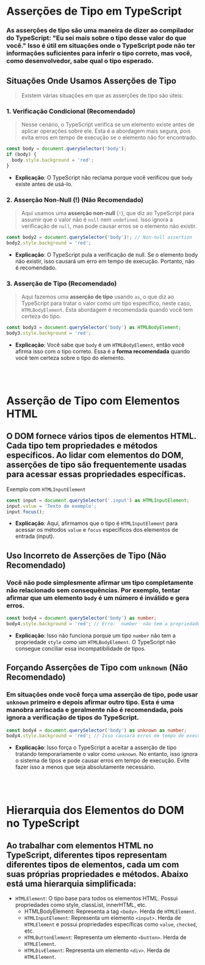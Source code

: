 # Asserções de Tipo em TypeScript

### As **asserções de tipo** são uma maneira de dizer ao compilador do TypeScript: "Eu sei mais sobre o tipo desse valor do que você." Isso é útil em situações onde o TypeScript pode não ter informações suficientes para inferir o tipo correto, mas você, como desenvolvedor, sabe qual o tipo esperado.

## Situações Onde Usamos Asserções de Tipo

> Existem várias situações em que as asserções de tipo são úteis:

### 1. **Verificação Condicional (Recomendado)**

> Nesse cenário, o TypeScript verifica se um elemento existe antes de aplicar operações sobre ele. Esta é a abordagem mais segura, pois evita erros em tempo de execução se o elemento não for encontrado.

```typescript
const body = document.querySelector('body');
if (body) {
  body.style.background = 'red';
}
```

- **Explicação**: O TypeScript não reclama porque você verificou que `body` existe antes de usá-lo.

### 2. **Asserção Non-Null (!) (Não Recomendado)**

> Aqui usamos uma **asserção non-null** (`!`), que diz ao TypeScript para assumir que o valor não é `null` nem `undefined`. Isso ignora a verificação de `null`, mas pode causar erros se o elemento não existir.

```typescript
const body2 = document.querySelector('body')!; // Non-null assertion
body2.style.background = 'red';
```

- **Explicação**: O TypeScript pula a verificação de null. Se o elemento body não existir, isso causará um erro em tempo de execução. Portanto, não é recomendado.

### 3. **Asserção de Tipo (Recomendado)**

> Aqui fazemos uma **asserção de tipo** usando `as`, o que diz ao TypeScript para tratar o valor como um tipo específico, neste caso, `HTMLBodyElement`. Esta abordagem é recomendada quando você tem certeza do tipo.

```typescript
const body3 = document.querySelector('body') as HTMLBodyElement;
body3.style.background = 'red';
```

- **Explicação**: Você sabe que `body` é um `HTMLBodyElement`, então você afirma isso com o tipo correto. Essa é a **forma recomendada** quando você tem certeza sobre o tipo do elemento.

</br>
</br>

# Asserção de Tipo com Elementos HTML

## O DOM fornece vários tipos de elementos HTML. Cada tipo tem propriedades e métodos específicos. Ao lidar com elementos do DOM, asserções de tipo são frequentemente usadas para acessar essas propriedades específicas.

Exemplo com `HTMLInputElement`

```typescript
const input = document.querySelector('.input') as HTMLInputElement;
input.value = 'Texto de exemplo';
input.focus();
```

- **Explicação**: Aqui, afirmamos que o tipo é `HTMLInputElement` para acessar os métodos `value` e `focus` específicos dos elementos de entrada (input).

## Uso Incorreto de Asserções de Tipo (Não Recomendado)

### Você não pode simplesmente afirmar um tipo completamente não relacionado sem consequências. Por exemplo, tentar afirmar que um elemento `body` é um número é inválido e gera erros.

```typescript
const body4 = document.querySelector('body') as number;
body4.style.background = 'red'; // Erro: `number` não tem a propriedade `style`.
```

- **Explicação**: Isso não funciona porque um tipo `number` não tem a propriedade `style` como um `HTMLBodyElement`. O TypeScript não consegue conciliar essa incompatibilidade de tipos.

## Forçando Asserções de Tipo com `unknown` (Não Recomendado)

### Em situações onde você força uma asserção de tipo, pode usar `unknown` primeiro e depois afirmar outro tipo. Esta é uma manobra arriscada e geralmente **não é recomendada**, pois ignora a verificação de tipos do TypeScript.

```typescript
const body4 = document.querySelector('body') as unknown as number;
body4.style.background = 'red'; // Isso causará erros em tempo de execução!
```

- **Explicação**: Isso força o TypeScript a aceitar a asserção de tipo tratando temporariamente o valor como `unknown`. No entanto, isso ignora o sistema de tipos e pode causar erros em tempo de execução. Evite fazer isso a menos que seja absolutamente necessário.

</br>
</br>

# Hierarquia dos Elementos do DOM no TypeScript

## Ao trabalhar com elementos HTML no TypeScript, diferentes tipos representam diferentes tipos de elementos, cada um com suas próprias propriedades e métodos. Abaixo está uma hierarquia simplificada:

- `HTMLElement`: O tipo base para todos os elementos HTML. Possui propriedades como style, classList, innerHTML, etc.
  - HTMLBodyElement: Representa a tag `<body>`. Herda de `HTMLElement`.
  - `HTMLInputElement`: Representa um elemento `<input>`. Herda de `HTMLElement` e possui propriedades específicas como `value`, `checked`, etc.
  - `HTMLButtonElement`: Representa um elemento `<button>`. Herda de `HTMLElement`.
  - `HTMLDivElement`: Representa um elemento `<div>`. Herda de `HTMLElement`.
